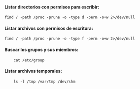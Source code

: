 #### Listar directorios con permisos para escribir:

    find / -path /proc -prune -o -type d -perm -o+w 2>/dev/null

#### Listar archivos con permisos de escritura:

    find / -path /proc -prune -o -type f -perm -o+w 2>/dev/null

#### Buscar los grupos y sus miembros:

        cat /etc/group

#### Listar archivos temporales:

        ls -l /tmp /var/tmp /dev/shm



    
